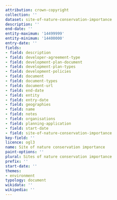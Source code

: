 ```yaml
---
attribution: crown-copyright
collection: ''
dataset: site-of-nature-conservation-importance
description: ''
end-date: ''
entity-maximum: '14499999'
entity-minimum: '14400000'
entry-date: ''
fields:
- field: description
- field: developer-agreement-type
- field: development-plan-document
- field: development-plan-types
- field: development-policies
- field: document
- field: document-types
- field: document-url
- field: end-date
- field: entity
- field: entry-date
- field: geographies
- field: name
- field: notes
- field: organisations
- field: planning-application
- field: start-date
- field: site-of-nature-conservation-importance
key-field: ''
licence: ogl3
name: Site of nature conservation importance
paint-options: ''
plural: Sites of nature conservation importance
prefix: ''
start-date: ''
themes:
- environment
typology: document
wikidata: ''
wikipedia: ''
---
```

